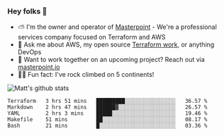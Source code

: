 

### Hey folks 👋

- ⛅️ I'm the owner and operator of [Masterpoint](https://masterpoint.io) - We're a professional services company focused on Terraform and AWS
- 💬 Ask me about AWS, my open source [Terraform work](https://github.com/masterpointio?q=terraform&type=&language=hcl), or anything DevOps
- 🔨 Want to work together on an upcoming project? Reach out via [masterpoint.io](https://masterpoint.io)
- 🧗‍♂️ Fun fact: I've rock climbed on 5 continents! 


![Matt's github stats](https://github-readme-stats.vercel.app/api?username=Gowiem&count_private=true&theme=cobalt&show_icons=true)

<!--START_SECTION:waka-->
```text
Terraform   3 hrs 51 mins   █████████░░░░░░░░░░░░░░░░   36.57 % 
Markdown    2 hrs 47 mins   ██████▓░░░░░░░░░░░░░░░░░░   26.57 % 
YAML        2 hrs 3 mins    █████░░░░░░░░░░░░░░░░░░░░   19.46 % 
Makefile    51 mins         ██░░░░░░░░░░░░░░░░░░░░░░░   08.17 % 
Bash        21 mins         █░░░░░░░░░░░░░░░░░░░░░░░░   03.36 % 
```
<!--END_SECTION:waka-->
